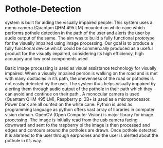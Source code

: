 # Pothole-Detection

system is built for aiding the visually impaired people. This system uses a mono camera (Quantam QHM 495 LM) mounted on white cane which performs pothole detection in the path of the user and alerts the user by audio output of the same. The aim was to build a fully functional prototype for the visually impaired using image processing. Our goal is to produce a fully functional device which could be commercially produced as a useful product for the visually impaired, considering its high efficiency, high accuracy and low cost components used

Basic Image processing is used as visual assistance technology for visually impaired. When a visually impaired person is walking on the road and is met with many obstacles in it’s path, the unevenness of the road or potholes is not easily detected by the user. The system thus helps visually impaired by alerting them through audio output of the pothole in their path which they can avoid and continue on their path.. A monocular camera is used (Quantam QHM 495 LM), Raspberry pi 3B+ is used as a microprocessor. Power bank are all ounted on the white cane. Python is used as programming language as python offers vast array of libraries in computer vision domain. OpenCV (Open Computer Vision) is major library for image processing. The image is initially read from the usb camera facing downward and sent to the raspberry pi the image is then processed and edges and contours around the potholes are drawn. Once pothole detected it is alarmed to the user through earphones and the user is alerted about the pothole in it’s way.

